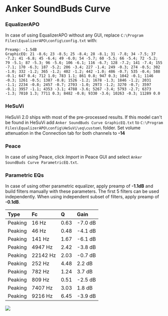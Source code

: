 # Anker SoundBuds Curve

### EqualizerAPO
In case of using EqualizerAPO without any GUI, replace `C:\Program Files\EqualizerAPO\config\config.txt`
with:
```
Preamp: -1.5dB
GraphicEQ: 21 -8.6; 23 -8.5; 25 -8.4; 28 -8.1; 31 -7.8; 34 -7.5; 37 -7.2; 41 -6.8; 45 -6.4; 49 -6.0; 54 -5.7; 60 -5.5; 66 -5.4; 72 -5.2; 79 -5.1; 87 -5.3; 96 -5.6; 106 -6.1; 116 -6.7; 128 -7.2; 141 -7.4; 155 -7.1; 170 -6.3; 187 -5.2; 206 -3.4; 227 -1.4; 249 -0.3; 274 -0.5; 302 -1.0; 332 -1.2; 365 -1.2; 402 -1.2; 442 -1.0; 486 -0.7; 535 -0.4; 588 -0.1; 647 0.4; 712 1.0; 783 1.1; 861 0.8; 947 0.3; 1042 -0.1; 1146 -0.3; 1261 -0.5; 1387 -0.8; 1526 -1.2; 1678 -1.3; 1846 -1.2; 2031 -1.1; 2234 -0.8; 2457 -0.7; 2703 -1.0; 2973 -1.2; 3270 -0.7; 3597 -0.1; 3957 -1.1; 4353 -3.1; 4788 -3.6; 5267 -3.4; 5793 -2.7; 6373 -1.3; 7010 1.3; 7711 0.3; 8482 -0.8; 9330 -3.6; 10263 -0.3; 11289 0.0
```

### HeSuVi
HeSuVi 2.0 ships with most of the pre-processed results. If this model can't be found in HeSuVi add
`Anker SoundBuds Curve GraphicEQ.txt` to `C:\Program Files\EqualizerAPO\config\HeSuVi\eq\custom\` folder.
Set volume attenuation in the Connection tab for both channels to **-14**

### Peace
In case of using Peace, click *Import* in Peace GUI and select `Anker SoundBuds Curve ParametricEQ.txt`.

### Parametric EQs
In case of using other parametric equalizer, apply preamp of **-1.1dB** and build filters manually
with these parameters. The first 5 filters can be used independently.
When using independent subset of filters, apply preamp of **-0.1dB**.

| Type    | Fc       |    Q | Gain    |
|:--------|:---------|:-----|:--------|
| Peaking | 16 Hz    | 0.63 | -7.0 dB |
| Peaking | 46 Hz    | 0.48 | -4.1 dB |
| Peaking | 141 Hz   | 1.67 | -6.1 dB |
| Peaking | 4947 Hz  | 2.42 | -3.8 dB |
| Peaking | 22142 Hz | 2.03 | -0.7 dB |
| Peaking | 252 Hz   | 4.48 | 2.2 dB  |
| Peaking | 782 Hz   | 1.24 | 3.7 dB  |
| Peaking | 809 Hz   | 0.51 | -2.5 dB |
| Peaking | 7407 Hz  | 3.03 | 1.8 dB  |
| Peaking | 9216 Hz  | 6.45 | -3.9 dB |

![](https://raw.githubusercontent.com/jaakkopasanen/AutoEq/master/results/rtings/sbaf-serious/Anker%20SoundBuds%20Curve/Anker%20SoundBuds%20Curve.png)